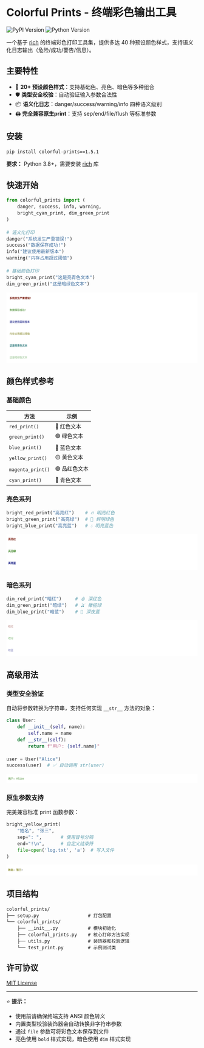 
# Colorful Prints - 终端彩色输出工具

![PyPI Version](https://img.shields.io/pypi/v/colorful_prints?style=flat-square) ![Python Version](https://img.shields.io/badge/python-3.8+-blue.svg?style=flat-square)

一个基于 [rich](https://github.com/Textualize/rich) 的终端彩色打印工具集，提供多达 40 种预设颜色样式，支持语义化日志输出（危险/成功/警告/信息）。

## 主要特性

- 🌈 **20+ 预设颜色样式**：支持基础色、亮色、暗色等多种组合
- 🛡 **类型安全校验**：自动验证输入参数合法性
- 📦 **语义化日志**：danger/success/warning/info 四种语义级别
- 🖨 **完全兼容原生print**：支持 sep/end/file/flush 等标准参数

## 安装

```bash
pip install colorful-prints==1.5.1
```

**要求：** Python 3.8+，需要安装 [rich](https://pypi.org/project/rich/) 库

## 快速开始


```python
from colorful_prints import (
    danger, success, info, warning,
    bright_cyan_print, dim_green_print
)

# 语义化打印
danger("系统发生严重错误!")
success("数据保存成功!")
info("建议使用最新版本")
warning("内存占用超过阈值")

# 基础颜色打印
bright_cyan_print("这是亮青色文本")
dim_green_print("这是暗绿色文本")
```
![](./image/quick_start.png)
## 颜色样式参考

### 基础颜色

| 方法              | 示例         |
| ----------------- | ------------ |
| `red_print()`     | 🔴 红色文本   |
| `green_print()`   | 🟢 绿色文本   |
| `blue_print()`    | 🔵 蓝色文本   |
| `yellow_print()`  | 🟡 黄色文本   |
| `magenta_print()` | 🟣 品红色文本 |
| `cyan_print()`    | 🌊 青色文本   |

### 亮色系列


```python
bright_red_print("高亮红")    # 🔥 明亮红色
bright_green_print("高亮绿")  # 🌿 鲜明绿色
bright_blue_print("高亮蓝")   # 💧 明亮蓝色
```
![](./image/bright.png)
### 暗色系列


```python
dim_red_print("暗红")     # 🩸 深红色
dim_green_print("暗绿")   # 🫒 橄榄绿
dim_blue_print("暗蓝")    # 🌌 深夜蓝
```
![](./image/dim.png)
## 高级用法

### 类型安全验证

自动将参数转换为字符串，支持任何实现 `__str__` 方法的对象：


```python
class User:
    def __init__(self, name):
        self.name = name
    def __str__(self):
        return f"用户: {self.name}"

user = User("Alice")
success(user)  # ✅ 自动调用 str(user)
```
![](./image/type_safe.png)
### 原生参数支持

完美兼容标准 print 函数参数：


```python
bright_yellow_print(
    "姓名", "张三",
    sep=": ",       # 使用冒号分隔
    end="!\n",      # 自定义结束符
    file=open('log.txt', 'a')  # 写入文件
)
```
![](./image/print.png)
## 项目结构

```
colorful_prints/
├── setup.py                  # 打包配置
└── colorful_prints/
    ├── __init__.py           # 模块初始化
    ├── colorful_prints.py    # 核心打印方法实现
    ├── utils.py              # 装饰器和校验逻辑
    └── test_print.py         # 示例测试类
```


## 许可协议

[MIT License](LICENSE)

---

⭐ **提示：**
- 使用前请确保终端支持 ANSI 颜色转义
- 内置类型校验装饰器会自动转换非字符串参数
- 通过 `file` 参数可将彩色文本保存到文件
- 亮色使用 `bold` 样式实现，暗色使用 `dim` 样式实现
